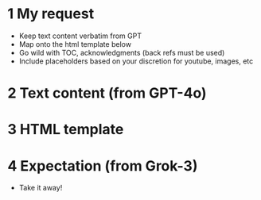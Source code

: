 # 1 My request
- Keep text content verbatim from GPT
- Map onto the html template below
- Go wild with TOC, acknowledgments (back refs must be used)
- Include placeholders based on your discretion for youtube, images, etc

# 2 Text content (from GPT-4o)
<insert content>
  
# 3 HTML template
<insert glyph.html>
  
# 4 Expectation (from Grok-3)
- Take it away!
